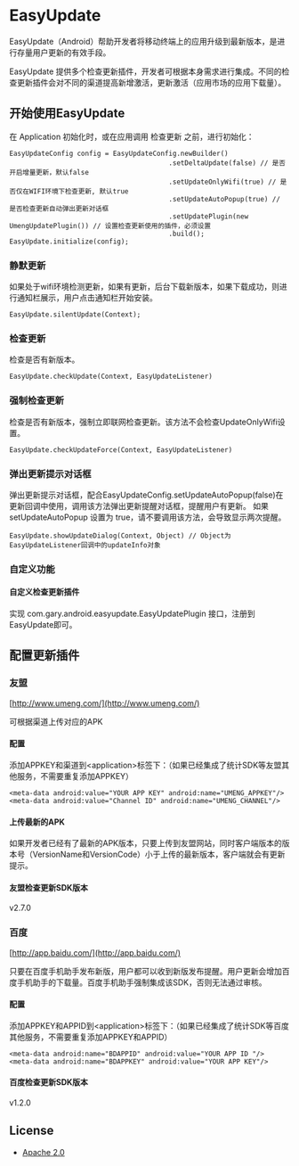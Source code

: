 # EasyUpdate
EasyUpdate（Android）帮助开发者将移动终端上的应用升级到最新版本，是进行存量用户更新的有效手段。

EasyUpdate 提供多个检查更新插件，开发者可根据本身需求进行集成。不同的检查更新插件会对不同的渠道提高新增激活，更新激活（应用市场的应用下载量）。

## 开始使用EasyUpdate

在 Application 初始化时，或在应用调用 检查更新 之前，进行初始化：

```
EasyUpdateConfig config = EasyUpdateConfig.newBuilder()
                                        .setDeltaUpdate(false) // 是否开启增量更新，默认false
                                        .setUpdateOnlyWifi(true) // 是否仅在WIFI环境下检查更新, 默认true
                                        .setUpdateAutoPopup(true) // 是否检查更新自动弹出更新对话框
                                        .setUpdatePlugin(new UmengUpdatePlugin()) // 设置检查更新使用的插件，必须设置
                                        .build();
EasyUpdate.initialize(config);

```

### 静默更新
如果处于wifi环境检测更新，如果有更新，后台下载新版本，如果下载成功，则进行通知栏展示，用户点击通知栏开始安装。

```
EasyUpdate.silentUpdate(Context);
```

### 检查更新
检查是否有新版本。

```
EasyUpdate.checkUpdate(Context, EasyUpdateListener)
```

### 强制检查更新
检查是否有新版本，强制立即联网检查更新。该方法不会检查UpdateOnlyWifi设置。

```
EasyUpdate.checkUpdateForce(Context, EasyUpdateListener)
```

### 弹出更新提示对话框
弹出更新提示对话框，配合EasyUpdateConfig.setUpdateAutoPopup(false)在更新回调中使用，调用该方法弹出更新提醒对话框，提醒用户有更新。
如果 setUpdateAutoPopup 设置为 true，请不要调用该方法，会导致显示两次提醒。

```
EasyUpdate.showUpdateDialog(Context, Object) // Object为EasyUpdateListener回调中的updateInfo对象
```

### 自定义功能
#### 自定义检查更新插件
实现 com.gary.android.easyupdate.EasyUpdatePlugin 接口，注册到EasyUpdate即可。


## 配置更新插件

### 友盟

[http://www.umeng.com/](http://www.umeng.com/)

可根据渠道上传对应的APK

#### 配置

添加APPKEY和渠道到&lt;application&gt;标签下：（如果已经集成了统计SDK等友盟其他服务，不需要重复添加APPKEY）

```
<meta-data android:value="YOUR APP KEY" android:name="UMENG_APPKEY"/>
<meta-data android:value="Channel ID" android:name="UMENG_CHANNEL"/>
```

#### 上传最新的APK

如果开发者已经有了最新的APK版本，只要上传到友盟网站，同时客户端版本的版本号（VersionName和VersionCode）小于上传的最新版本，客户端就会有更新提示。

#### 友盟检查更新SDK版本
v2.7.0

### 百度
[http://app.baidu.com/](http://app.baidu.com/)

只要在百度手机助手发布新版，用户都可以收到新版发布提醒。用户更新会增加百度手机助手的下载量。百度手机助手强制集成该SDK，否则无法通过审核。

#### 配置
添加APPKEY和APPID到&lt;application&gt;标签下：（如果已经集成了统计SDK等百度其他服务，不需要重复添加APPKEY和APPID）

```
<meta-data android:name="BDAPPID" android:value="YOUR APP ID "/>
<meta-data android:name="BDAPPKEY" android:value="YOUR APP KEY"/>
```
#### 百度检查更新SDK版本

v1.2.0

## License
* [Apache 2.0](http://www.apache.org/licenses/LICENSE-2.0.html)